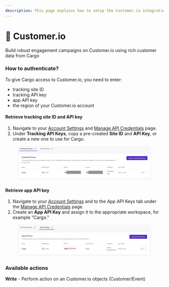```yaml
---
description: This page explains how to setup the Customer.io integration on Cargo.
---
```


# 🍧 Customer.io

Build robust engagement campaigns on Customer.io using rich customer data from Cargo



### How to authenticate?

To give Cargo access to Customer.io, you need to enter:

* tracking site ID
* tracking API key
* app API key
* the region of your Customer.io account

#### Retrieve tracking site ID and API key <a href="#retrieve-tracking-site-id-and-api-key" id="retrieve-tracking-site-id-and-api-key"></a>

1. Navigate to your [Account Settings](https://fly.customer.io/settings) and [Manage API Credentials](https://fly.customer.io/settings/api\_credentials?keyType=tracking) page.
2. Under **Tracking API Keys**, copy a pre-created **Site ID** and **API Key**, or create a new one to use for Cargo.

<figure><img src="../../.gitbook/assets/Screenshot 2023-04-16 at 9.06.07 PM.png" alt=""><figcaption></figcaption></figure>

#### Retrieve app API key <a href="#retrieve-app-api-key" id="retrieve-app-api-key"></a>

1. Navigate to your [Account Settings](https://fly.customer.io/settings) and to the App API Keys tab under the [Manage API Credentials](https://fly.customer.io/settings/api\_credentials?keyType=app) page.
2. Create an **App API Key** and assign it to the appropriate workspace, for example "Cargo."

<figure><img src="../../.gitbook/assets/Screenshot 2023-04-16 at 9.05.52 PM.png" alt=""><figcaption></figcaption></figure>



### Available actions

**Write** - Perform action on an Customer.io objects (Customer/Event)
